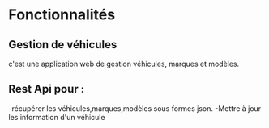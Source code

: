# Fonctionnalités
## Gestion de véhicules
c'est une application web de gestion véhicules, marques et modèles.
## Rest Api pour :
-récupérer les véhicules,marques,modèles sous formes json.
-Mettre à jour les information d'un véhicule
 
